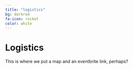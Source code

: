 ```yaml
---
title: "logistics"
bg: darkred
fa-icon: rocket  
color: white  
---
```


# Logistics
This is where we put a map and an eventbrite link, perhaps?
